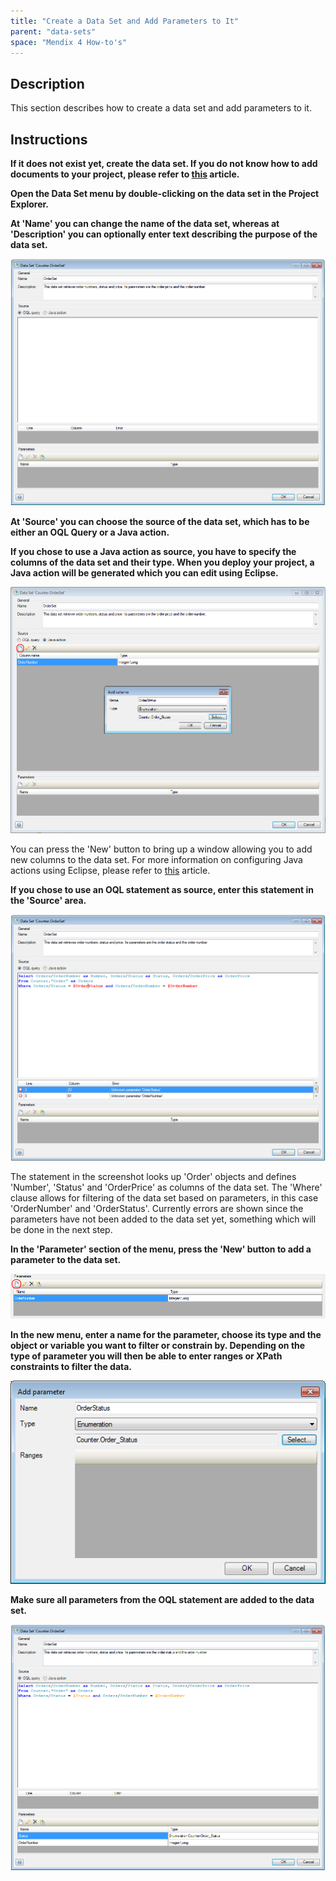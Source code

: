 ```yaml
---
title: "Create a Data Set and Add Parameters to It"
parent: "data-sets"
space: "Mendix 4 How-to's"
---
```

## Description

This section describes how to create a data set and add parameters to it.

## Instructions

 **If it does not exist yet, create the data set. If you do not know how to add documents to your project, please refer to [this](add-documents-to-a-module) article.**

 **Open the Data Set menu by double-clicking on the data set in the Project Explorer.**

 **At 'Name' you can change the name of the data set, whereas at 'Description' you can optionally enter text describing the purpose of the data set.**

![](attachments/2621546/2752586.png)

 **At 'Source' you can choose the source of the data set, which has to be either an OQL Query or a Java action.**

 **If you chose to use a Java action as source, you have to specify the columns of the data set and their type. When you deploy your project, a Java action will be generated which you can edit using Eclipse.**

![](attachments/2621546/2752587.png)

You can press the 'New' button to bring up a window allowing you to add new columns to the data set. For more information on configuring Java actions using Eclipse, please refer to [this](configure-java-actions-using-eclipse) article.

 **If you chose to use an OQL statement as source, enter this statement in the 'Source' area.**

![](attachments/2621546/2752588.png)

The statement in the screenshot looks up 'Order' objects and defines 'Number', 'Status' and 'OrderPrice' as columns of the data set. The 'Where' clause allows for filtering of the data set based on parameters, in this case 'OrderNumber' and 'OrderStatus'. Currently errors are shown since the parameters have not been added to the data set yet, something which will be done in the next step.

 **In the 'Parameter' section of the menu, press the 'New' button to add a parameter to the data set.**

![](attachments/2621546/2752577.png)

 **In the new menu, enter a name for the parameter, choose its type and the object or variable you want to filter or constrain by. Depending on the type of parameter you will then be able to enter ranges or XPath constraints to filter the data.**

![](attachments/2621546/2752576.png)

 **Make sure all parameters from the OQL statement are added to the data set.**

![](attachments/2621546/2752589.png)
